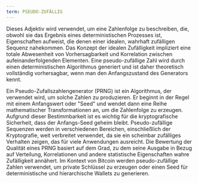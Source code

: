 ```yaml
---
term: PSEUDO-ZUFÄLLIG
---
```


Dieses Adjektiv wird verwendet, um eine Zahlenfolge zu beschreiben, die, obwohl sie das Ergebnis eines deterministischen Prozesses ist, Eigenschaften aufweist, die denen einer idealen, wahrhaft zufälligen Sequenz nahekommen. Das Konzept der idealen Zufälligkeit impliziert eine totale Abwesenheit von Vorhersagbarkeit und Korrelation zwischen aufeinanderfolgenden Elementen. Eine pseudo-zufällige Zahl wird durch einen deterministischen Algorithmus generiert und ist daher theoretisch vollständig vorhersagbar, wenn man den Anfangszustand des Generators kennt.

Ein Pseudo-Zufallszahlengenerator (PRNG) ist ein Algorithmus, der verwendet wird, um solche Zahlen zu produzieren. Er beginnt in der Regel mit einem Anfangswert oder "Seed" und wendet dann eine Reihe mathematischer Transformationen an, um die Zahlenfolge zu erzeugen. Aufgrund dieser Bestimmbarkeit ist es wichtig für die kryptografische Sicherheit, dass der Anfangs-Seed geheim bleibt. Pseudo-zufällige Sequenzen werden in verschiedenen Bereichen, einschließlich der Kryptografie, weit verbreitet verwendet, da sie ein scheinbar zufälliges Verhalten zeigen, das für viele Anwendungen ausreicht. Die Bewertung der Qualität eines PRNG basiert auf dem Grad, zu dem seine Ausgabe in Bezug auf Verteilung, Korrelationen und andere statistische Eigenschaften wahre Zufälligkeit annähert. Im Kontext von Bitcoin werden pseudo-zufällige Zahlen verwendet, um private Schlüssel zu erzeugen oder einen Seed für deterministische und hierarchische Wallets zu generieren.